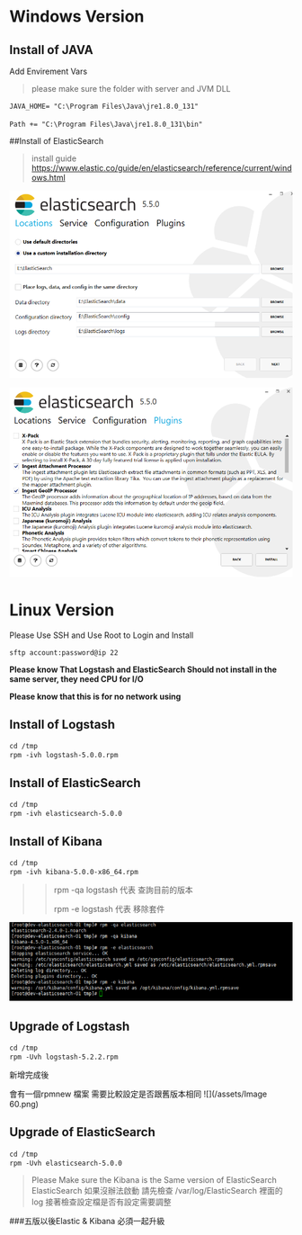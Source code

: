 # Windows Version

## Install of JAVA 
Add Envirement Vars
> please make sure the folder with server and JVM DLL
```
JAVA_HOME= "C:\Program Files\Java\jre1.8.0_131"

Path += "C:\Program Files\Java\jre1.8.0_131\bin"
```
##Install of ElasticSearch
>install guide 
https://www.elastic.co/guide/en/elasticsearch/reference/current/windows.html

![](/assets/es1.png)  

![](/assets/es2.png)
# Linux Version

Please Use SSH and Use Root to Login and Install
```
sftp account:password@ip 22

```

**Please know That Logstash and ElasticSearch Should not install in the same server, they need CPU for I/O**

**Please know that this is for no network using**

## Install of Logstash

```
cd /tmp
rpm -ivh logstash-5.0.0.rpm
```

## Install of ElasticSearch

```
cd /tmp
rpm -ivh elasticsearch-5.0.0
```

## Install of Kibana

```
cd /tmp
rpm -ivh kibana-5.0.0-x86_64.rpm
```

> > rpm -qa logstash  代表 查詢目前的版本
> >
> > rpm -e logstash 代表 移除套件

![](2.png)

## Upgrade of Logstash
```
cd /tmp
rpm -Uvh logstash-5.2.2.rpm
```

新增完成後

會有一個rpmnew 檔案 需要比較設定是否跟舊版本相同
![](/assets/Image 60.png)



## Upgrade of ElasticSearch

```
cd /tmp
rpm -Uvh elasticsearch-5.0.0
```

>Please Make sure the Kibana is the Same version of ElasticSearch
>ElasticSearch 如果沒辦法啟動 請先檢查 /var/log/ElasticSearch 裡面的log
>接著檢查設定檔是否有設定需要調整

###五版以後Elastic & Kibana 必須一起升級











